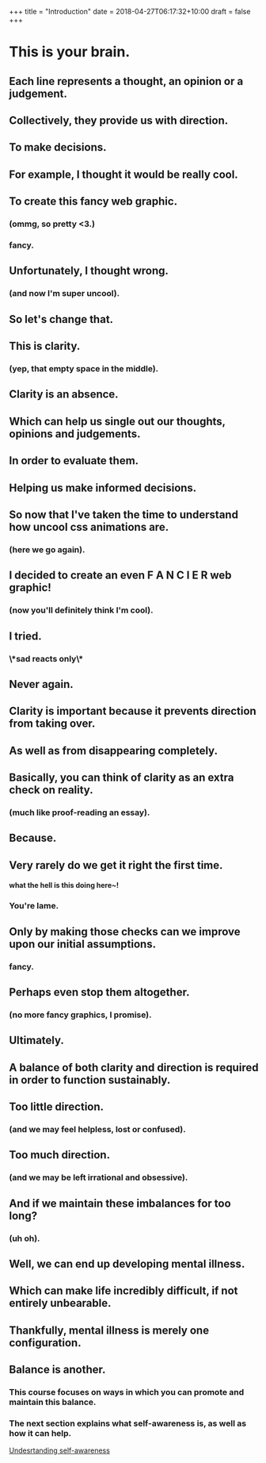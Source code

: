 +++
title = "Introduction"
date = 2018-04-27T06:17:32+10:00
draft = false
+++

<div class="module">
  <div class="section">
    <h1>This is your brain.</h1>
    <div class="graph" id="normalBrain"></div>
  </div>

  <div class="section">
    <h2>Each line represents a <span class="thoughtColor">thought</span>, an <span class="opinionColor">opinion</span> or a <span class="judgementColor">judgement</span>.</h2>
    <div class="graph" id="TOJBrain"></div>
  </div>

  <div class="section">
    <h2>Collectively, they provide us with direction.</h2>
    <div class="graph" id="TOJBrainGroup"></div>
  </div>

  <div class="section">
    <h2>To make decisions.</h2>
    <div class="introduction__checklist"></div>
    <!-- <h3>(i.e. dance to your favourite 90s' mixtape).</h3> -->
  </div>

  <div class="section">
    <h2>For example, I <span class="thoughtColor">thought</span> it would be really cool.</h2>
    <div class="graph" id="thoughtBrain"></div>
  </div>


  <div class="section">
    <h2>To create this fancy web graphic.</h2>
    <h3>(ommg, so pretty <3.)</h3>    
    <div class="lame__container">
      <h3>fancy.</h3>
      <div class="lame__item"></div>
      <div class="lame__item"></div>
      <div class="lame__item"></div>
      <div class="lame__item"></div>
      <div class="lame__item"></div>
      <div class="lame__item"></div>
      <div class="lame__item"></div>
      <div class="lame__item"></div>
      <div class="lame__item"></div>
      <div class="lame__item"></div>
      <div class="lame__item"></div>
      <div class="lame__item"></div>
    </div>  
  </div>


  <div class="section">
    <h2>Unfortunately,  I <span class="thoughtColor">thought</span> wrong.</h2>
    <h3>(and now I'm super uncool).</h3>
  </div>
  
  <div class="section">
    <h2>So let's change that.</h2>
  </div>

  <div class="section">
    <h2>This is clarity.</h2>
    <h3>(yep, that empty space in the middle).</h3>
    <div class="graph" id="emptySectionBrain"></div>
  </div>
  
  <div class="section">
    <h2>Clarity is an absence.</h2>
    <div class="graph__empty" id="empty"></div>
  </div>

  <div class="section">
    <h2>Which can help us single out our <span class="thoughtColor">thoughts</span>, <span class="opinionColor">opinions</span> and <span class="judgementColor">judgements</span>.</h2>
    <div class="graph" id="selectiveClarityBrain"></div>
  </div>

  <div class="section">
    <h2>In order to evaluate them.</h2>
    <!-- <h3>(so we can decide to keep them or let them go).</h3> -->
    <div class="checklist__item"></div>
  </div>

  <div class="section">
    <h2>Helping us make <span class="underline">informed</span> decisions.</h2>
    <!-- <h3>(so we can decide to keep them or let them go).</h3> -->
    <div class="introduction__checklist__crossout"></div>
  </div>

  <div class="section">
    <h2>So now that I've taken the time to understand how uncool css animations are.</h2>
    <h3>(here we go again).</h3>
  </div>
  
  <div class="section">
    <h2>I decided to create an even F A N C I E R web graphic!</h2>
    <h3>(now you'll definitely think I'm cool).</h3>
    <div id="cube"></div>
  </div>

  <div class="section">
    <h2>I tried.</h2>
    <h3>\*sad reacts only\*</h3>
  </div>

  <div class="section">
    <h2>Never again.</h2>
    <div id="crazy_cube"></div>
  </div>



  <!-- <span>second clarity bit</span> -->

  <div class="section">
    <h2>Clarity is important because it prevents direction from taking over.</h2>
    <!-- <h2>Not only does it prevent direction from taking over.</h2> -->
    <div class="graph" id="overloadBrain"></div>
  </div>  

  <div class="section">
    <h2>As well as from disappearing completely.</h2>
    <!-- <h2>However it also prevents it from disappearing completely.</h2> -->
    <div class="graph" id="emptyBrain"></div>
  </div>    

  <div class="section">
    <h2>Basically, you can think of clarity as an extra check on reality.</h2>
    <h3>(much like proof-reading an essay).</h3>
  </div>

  <div class="section">
    <h2>Because.</h2>
  </div>

  <div class="section">
    <h2>Very rarely do we get it right the first time.</h2>
    <div class="lame__container">
      <h4>what the hell is this doing here~!</h4>
      <h3 style=>You're lame.</h3>
      <div class="lame__item"></div>
      <div class="lame__item__broken"></div>
      <div class="lame__item__broken"></div>
      <div class="lame__item__broken"></div>
      <div class="lame__item"></div>
      <div class="lame__item__broken__colour"></div>
      <div class="lame__item"></div>
      <div class="lame__item__broken"></div>
    </div>  
  </div>

  <div class="section">
    <h2>Only by making those checks can we improve upon our initial assumptions.</h2>
    <div class="lame__container">
      <h3>fancy.</h3>
      <div class="lame__item"></div>
      <div class="lame__item"></div>
      <div class="lame__item"></div>
      <div class="lame__item"></div>
      <div class="lame__item"></div>
      <div class="lame__item"></div>
      <div class="lame__item"></div>
      <div class="lame__item"></div>
    </div>  
  </div>

  <div class="section">
    <h2>Perhaps even stop them altogether.</h2>
    <h3>(no more fancy graphics, I promise).</h3>
  </div>  

  <div class="section">
    <h2>Ultimately.</h2>
  </div>
  
  <div class="section">
    <h2>A balance of both clarity and direction is required in order to function sustainably.</h2>
    <div class="graph" id="normalBrainTwo"></div>    
  </div>
  
  <div class="section">
    <h2>Too little direction.</h2>
    <h3>(and we may feel helpless, lost or confused).</h3>
    <div class="graph" id="emptyBrainTwo"></div>
  </div>

  <div class="section">
    <h2>Too much direction.</h2>
    <h3>(and we may be left irrational and obsessive).</h3>    
    <div class="graph" id="overloadBrainTwo"></div>
  </div>
  
  <div class="section">
    <h2>And if we maintain these imbalances for too long?</h2>
    <h3>(uh oh).</h3>
  </div>

  <div class="section">
    <h2>Well, we can end up developing mental illness.</h2>
    <div class="graph" id="mentalIllnessBrain"></div>    
  </div>

  <div class="section">
    <h2>Which can make life incredibly difficult, if not entirely unbearable.</h2>
    <div class="graph" id="emptyClarityBrain"></div>
  </div>

  <div class="section">
    <h2>Thankfully, mental illness is merely one configuration.</h2>
    <div class="graph" id="multipleConfigurationBrain"></div>
    <div class="panel" id="multipleConfigurationBrainPanel"></div>
  </div>

  <div class="section">
    <h2>Balance is another.</h2>
    <div class="graph" id="multipleConfigurationBrainTwo"></div>
    <div class="panel" id="multipleConfigurationBrainTwoPanel"></div>
  </div>

  <div class="section">
    <h3>This course focuses on ways in which you can promote and maintain this balance.</h3>
    <h3>The next section explains what self-awareness is, as well as how it can help.</h3>
    <a href="/modules/self-awareness">Undesrtanding self-awareness</a>
  </div>
  
</div>

<script src="/assets/introduction.js"></script>
<script src="/assets/styles.js"></script>

  
<!---
  <div class="section">
    <h2>Of course, it's a skill that takes a lot of practice, trial and error.</h2>
    <h3>(and is essentially what this course aims to cover).</h3>
  </div> -->

<!-- 

